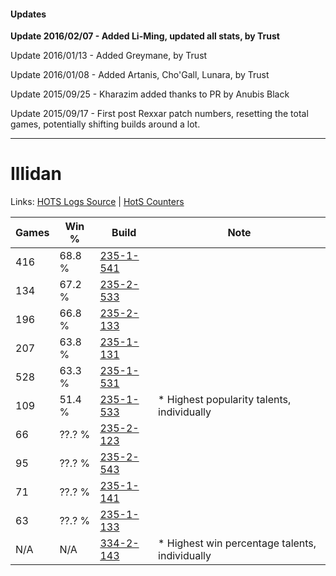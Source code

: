 #### Updates
**Update 2016/02/07 - Added Li-Ming, updated all stats, by Trust**

Update 2016/01/13 - Added Greymane, by Trust

Update 2016/01/08 - Added Artanis, Cho'Gall, Lunara, by Trust

Update 2015/09/25 - Kharazim added thanks to PR by Anubis Black

Update 2015/09/17 - First post Rexxar patch numbers, resetting the total games, potentially shifting builds around a lot.

***

# Illidan

Links: [HOTS Logs Source](https://www.hotslogs.com/Sitewide/HeroDetails?Hero=Illidan) | [HotS Counters](http://hotscounters.com/#/hero/Illidan)

Games  | Win %  | Build     | Note
-----  | -----  | -----     | ----
416    | 68.8 % | [235-1-541](http://www.heroesfire.com/hots/talent-calculator/illidan#l7Wr) | 
134    | 67.2 % | [235-2-533](http://www.heroesfire.com/hots/talent-calculator/illidan#l7mL) | 
196    | 66.8 % | [235-2-133](http://www.heroesfire.com/hots/talent-calculator/illidan#l7g5) | 
207    | 63.8 % | [235-1-131](http://www.heroesfire.com/hots/talent-calculator/illidan#l7QR) | 
528    | 63.3 % | [235-1-531](http://www.heroesfire.com/hots/talent-calculator/illidan#l7Wh) | 
109    | 51.4 % | [235-1-533](http://www.heroesfire.com/hots/talent-calculator/illidan#l7Wj) | * Highest popularity talents, individually
66     | ??.? % | [235-2-123](http://www.heroesfire.com/hots/talent-calculator/illidan#l7fx) | 
95     | ??.? % | [235-2-543](http://www.heroesfire.com/hots/talent-calculator/illidan#l7mV) | 
71     | ??.? % | [235-1-141](http://www.heroesfire.com/hots/talent-calculator/illidan#l7Qb) | 
63     | ??.? % | [235-1-133](http://www.heroesfire.com/hots/talent-calculator/illidan#l7QT) | 
N/A    | N/A    | [334-2-143](http://www.heroesfire.com/hots/talent-calculator/illidan#ovM_) | * Highest win percentage talents, individually
